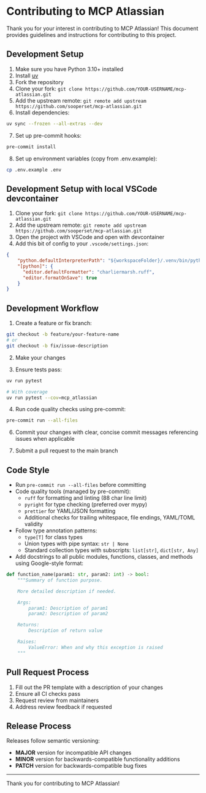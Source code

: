 # Contributing to MCP Atlassian

Thank you for your interest in contributing to MCP Atlassian! This document provides guidelines and instructions for contributing to this project.

## Development Setup

1. Make sure you have Python 3.10+ installed
2. Install [uv](https://docs.astral.sh/uv/getting-started/installation/)
3. Fork the repository
4. Clone your fork: `git clone https://github.com/YOUR-USERNAME/mcp-atlassian.git`
5. Add the upstream remote: `git remote add upstream https://github.com/sooperset/mcp-atlassian.git`
6. Install dependencies:
```bash
uv sync --frozen --all-extras --dev
```
7. Set up pre-commit hooks:
```bash
pre-commit install
```
8. Set up environment variables (copy from .env.example):
```bash
cp .env.example .env
```

## Development Setup with local VSCode devcontainer

1. Clone your fork: `git clone https://github.com/YOUR-USERNAME/mcp-atlassian.git`
2. Add the upstream remote: `git remote add upstream https://github.com/sooperset/mcp-atlassian.git`
3. Open the project with VSCode and open with devcontainer
4. Add this bit of config to your `.vscode/settings.json`:
```json
{
    "python.defaultInterpreterPath": "${workspaceFolder}/.venv/bin/python",
    "[python]": {
      "editor.defaultFormatter": "charliermarsh.ruff",
      "editor.formatOnSave": true
    }
}
```

## Development Workflow

1. Create a feature or fix branch:
```bash
git checkout -b feature/your-feature-name
# or
git checkout -b fix/issue-description
```

2. Make your changes

3. Ensure tests pass:
```bash
uv run pytest

# With coverage
uv run pytest --cov=mcp_atlassian
```

4. Run code quality checks using pre-commit:
```bash
pre-commit run --all-files
```

6. Commit your changes with clear, concise commit messages referencing issues when applicable

7. Submit a pull request to the main branch

## Code Style

- Run `pre-commit run --all-files` before committing
- Code quality tools (managed by pre-commit):
  - `ruff` for formatting and linting (88 char line limit)
  - `pyright` for type checking (preferred over mypy)
  - `prettier` for YAML/JSON formatting
  - Additional checks for trailing whitespace, file endings, YAML/TOML validity
- Follow type annotation patterns:
  - `type[T]` for class types
  - Union types with pipe syntax: `str | None`
  - Standard collection types with subscripts: `list[str]`, `dict[str, Any]`
- Add docstrings to all public modules, functions, classes, and methods using Google-style format:

```python
def function_name(param1: str, param2: int) -> bool:
    """Summary of function purpose.

    More detailed description if needed.

    Args:
        param1: Description of param1
        param2: Description of param2

    Returns:
        Description of return value

    Raises:
        ValueError: When and why this exception is raised
    """
```

## Pull Request Process

1. Fill out the PR template with a description of your changes
2. Ensure all CI checks pass
3. Request review from maintainers
4. Address review feedback if requested

## Release Process

Releases follow semantic versioning:
- **MAJOR** version for incompatible API changes
- **MINOR** version for backwards-compatible functionality additions
- **PATCH** version for backwards-compatible bug fixes

---

Thank you for contributing to MCP Atlassian!
